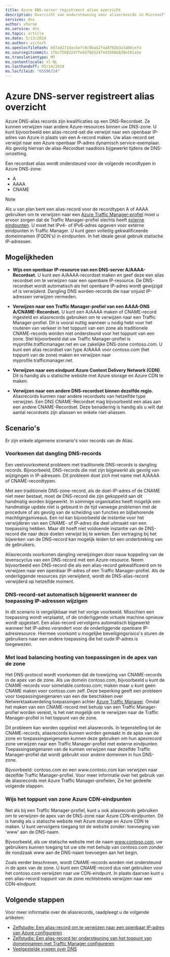 ```yaml
---
title: Azure DNS-server registreert alias overzicht
description: Overzicht van ondersteuning voor aliasrecords in Microsoft Azure DNS.
services: dns
author: vhorne
ms.service: dns
ms.topic: article
ms.date: 5/13/2019
ms.author: victorh
ms.openlocfilehash: 847ad271dac4afc8c8baa2faa8702b3a3ab6cefa
ms.sourcegitcommit: 1fbc75b822d7fe8d766329f443506b830e101a5e
ms.translationtype: MT
ms.contentlocale: nl-NL
ms.lasthandoff: 05/14/2019
ms.locfileid: "65596714"
---
```

# <a name="azure-dns-alias-records-overview"></a>Azure DNS-server registreert alias overzicht

Azure DNS-alias records zijn kwalificaties op een DNS-Recordset. Ze kunnen verwijzen naar andere Azure-resources binnen uw DNS-zone. U kunt bijvoorbeeld een alias-record-set die verwijst naar een openbaar IP-adres van Azure in plaats van een A-record maken. Uw alias-record set verwijst naar een Azure openbaar IP-adres dynamisch service-exemplaar. Als gevolg hiervan de alias-Recordset naadloos bijgewerkt tijdens de DNS-omzetting.

Een recordset alias wordt ondersteund voor de volgende recordtypen in Azure DNS-zone: 

- A
- AAAA
- CNAME

> [!NOTE]
> Als u van plan bent een alias-record voor de recordtypen A of AAAA gebruiken om te verwijzen naar een [Azure Traffic Manager-profiel](../traffic-manager/quickstart-create-traffic-manager-profile.md) moet u ervoor zorgen dat de Traffic Manager-profiel slechts heeft [externe eindpunten](../traffic-manager/traffic-manager-endpoint-types.md#external-endpoints). U moet het IPv4- of IPv6-adres opgeven voor externe eindpunten in Traffic Manager. U kunt geen volledig gekwalificeerde domeinnamen (FQDN's) in eindpunten. In het ideale geval gebruik statische IP-adressen.

## <a name="capabilities"></a>Mogelijkheden

- **Wijs een openbaar IP-resource van een DNS-server A/AAAA-Recordset.** U kunt een A/AAAA-recordset maken en geef deze een alias recordset om te verwijzen naar een openbare IP-resource. De DNS-recordset wordt automatisch als het openbare IP-adres wordt gewijzigd of is verwijderd. Dangling DNS worden-records die naar onjuist IP-adressen verwijzen vermeden.

- **Verwijzen naar een Traffic Manager-profiel van een AAAA-DNS A/CNAME-Recordset.** U kunt een A/AAAA maken of CNAME-record ingesteld en aliasrecords gebruiken om te verwijzen naar een Traffic Manager-profiel. Dit is vooral nuttig wanneer u nodig hebt voor het routeren van verkeer in het toppunt van een zone als traditionele CNAME-records worden niet ondersteund voor het toppunt van een zone. Stel bijvoorbeeld dat uw Traffic Manager-profiel is myprofile.trafficmanager.net en uw zakelijke DNS-zone contoso.com. U kunt een alias recordset van type A/AAAA voor contoso.com (het toppunt van de zone) maken en verwijzen naar myprofile.trafficmanager.net.
- **Verwijzen naar een eindpunt Azure Content Delivery Network (CDN)**. Dit is handig als u statische website met Azure storage en Azure CDN te maken.
- **Verwijzen naar een andere DNS-recordset binnen dezelfde regio.** Aliasrecords kunnen naar andere recordsets van hetzelfde type verwijzen. Een DNS CNAME-Recordset mag bijvoorbeeld een alias aan een andere CNAME-Recordset. Deze benadering is handig als u wilt dat aantal recordsets zijn aliassen en enkele niet-aliassen.

## <a name="scenarios"></a>Scenario's

Er zijn enkele algemene scenario's voor records van de Alias.

### <a name="prevent-dangling-dns-records"></a>Voorkomen dat dangling DNS-records

Een veelvoorkomend probleem met traditionele DNS-records is dangling records. Bijvoorbeeld, DNS-records die niet zijn bijgewerkt als gevolg van wijzigingen in IP-adressen. Dit probleem doet zich met name met A/AAAA of CNAME-recordtypen.

Met een traditionele DNS-zone-record, als de doel-IP-adres of de CNAME niet meer bestaat, moet de DNS-record die zijn gekoppeld aan dit handmatig worden bijgewerkt. In sommige organisaties heeft mogelijk een handmatige update niet is gebeurd in de tijd vanwege problemen met de procedure of als gevolg van de scheiding van functies en bijbehorende machtigingsniveaus. Een rol kan bijvoorbeeld de instantie voor het verwijderen van een CNAME- of IP-adres die deel uitmaakt van een toepassing hebben. Maar dit hoeft niet voldoende instantie van de DNS-record die naar deze doelen verwijst bij te werken. Een vertraging bij het bijwerken van de DNS-record kan mogelijk leiden tot een onderbreking van de gebruikers.

Aliasrecords voorkomen dangling verwijzingen door nauw koppeling van de levenscyclus van een DNS-record met een Azure-resource. Neem bijvoorbeeld een DNS-record die als een alias-record gekwalificeerd om te verwijzen naar een openbaar IP-adres of een Traffic Manager-profiel. Als de onderliggende resources zijn verwijderd, wordt de DNS-alias-record verwijderd op hetzelfde moment.

### <a name="update-dns-record-set-automatically-when-application-ip-addresses-change"></a>DNS-record-set automatisch bijgewerkt wanneer de toepassing IP-adressen wijzigen

In dit scenario is vergelijkbaar met het vorige voorbeeld. Misschien een toepassing wordt verplaatst, of de onderliggende virtuele machine opnieuw wordt opgestart. Een alias-record vervolgens automatisch bijgewerkt wanneer het IP-adres verandert voor de onderliggende openbare IP-adresresource. Hiermee voorkomt u mogelijke beveiligingsrisico's sturen de gebruikers naar een andere toepassing die het oude IP-adres is toegewezen.

### <a name="host-load-balanced-applications-at-the-zone-apex"></a>Met load balancing hosting van toepassingen in de apex van de zone

Het DNS-protocol wordt voorkomen dat de toewijzing van CNAME-records in de apex van de zone. Als uw domein contoso.com, bijvoorbeeld u kunt de CNAME-records voor somelable.contoso.com; maken maar u kunt geen CNAME maken voor contoso.com zelf.
Deze beperking geeft een probleem voor toepassingseigenaren van een die beschikken over Netwerktaakverdeling toepassingen achter [Azure Traffic Manager](../traffic-manager/traffic-manager-overview.md). Omdat het maken van een CNAME-record met behulp van een Traffic Manager-profiel worden vereist, is het niet mogelijk om te verwijzen naar de Traffic Manager-profiel in het toppunt van de zone.

Dit probleem kan worden opgelost met aliasrecords. In tegenstelling tot de CNAME-records, aliasrecords kunnen worden gemaakt in de apex van de zone en toepassingseigenaren kunnen deze gebruiken om hun apexrecord zone verwijzen naar een Traffic Manager-profiel met externe eindpunten. Toepassingseigenaren van de kunnen verwijzen naar dezelfde Traffic Manager-profiel dat wordt gebruikt voor andere domeinen in hun DNS-zone.

Bijvoorbeeld: contoso.com en een www\.contoso.com kan verwijzen naar dezelfde Traffic Manager-profiel. Voor meer informatie over het gebruik van de aliasrecords met Azure Traffic Manager-profielen, Zie het gedeelte volgende stappen.

### <a name="point-zone-apex-to-azure-cdn-endpoints"></a>Wijs het toppunt van zone Azure CDN-eindpunten

Net als bij een Traffic Manager-profiel, kunt u ook aliasrecords gebruiken om te verwijzen de apex van de DNS-zone naar Azure CDN-eindpunten. Dit is handig als u statische website met Azure storage en Azure CDN te maken. U kunt vervolgens toegang tot de website zonder: toevoeging van 'www' aan de DNS-naam.

Bijvoorbeeld, als uw statische website met de naam www.contoso.com, uw gebruikers kunnen toegang tot uw site met behulp van contoso.com zonder de noodzaak www aan de DNS-naam toevoegen aan het begin.

Zoals eerder beschreven, wordt CNAME-records worden niet ondersteund in de apex van de zone. U kunt een CNAME-record dus niet gebruiken voor het contoso.com verwijzen naar uw CDN-eindpunt. In plaats daarvan kunt u een alias-record toppunt van de zone rechtstreeks verwijzen naar een CDN-eindpunt.

## <a name="next-steps"></a>Volgende stappen

Voor meer informatie over de aliasrecords, raadpleegt u de volgende artikelen:

- [Zelfstudie: Een alias-record om te verwijzen naar een openbaar IP-adres van Azure configureren](tutorial-alias-pip.md)
- [Zelfstudie: Een alias-record ter ondersteuning van het toppunt van domeinnamen met Traffic Manager configureren](tutorial-alias-tm.md)
- [Veelgestelde vragen over DNS](https://docs.microsoft.com/azure/dns/dns-faq#alias-records)
